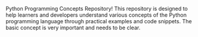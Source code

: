 Python Programming Concepts Repository! This repository is designed to help learners and developers understand various concepts of the Python programming language through practical examples and code snippets.
The basic concept is very important and needs to be clear.
